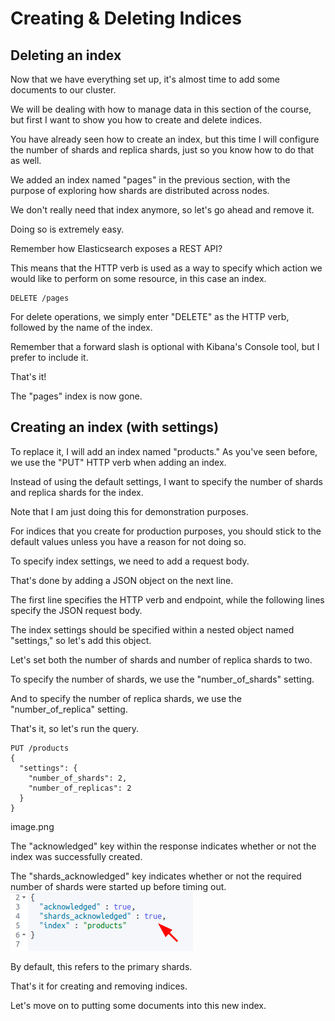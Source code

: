 # Creating & Deleting Indices

## Deleting an index

Now that we have everything set up, it's almost time to add some documents to our cluster.

We will be dealing with how to manage data in this section of the course, but first I want to show you how to create and delete indices.

You have already seen how to create an index, but this time I will configure the number of shards and replica shards, just so you know how to do that as well.

We added an index named "pages" in the previous section, with the purpose of exploring how shards are distributed across nodes.

We don't really need that index anymore, so let's go ahead and remove it.

Doing so is extremely easy.

Remember how Elasticsearch exposes a REST API?

This means that the HTTP verb is used as a way to specify which action we would like to perform on some resource, in this case an index.

```
DELETE /pages
```
For delete operations, we simply enter "DELETE" as the HTTP verb, followed by the name of the index.

Remember that a forward slash is optional with Kibana's Console tool, but I prefer to include it.

That's it!

The "pages" index is now gone.


## Creating an index (with settings)

To replace it, I will add an index named "products." As you've seen before, we use the "PUT" HTTP verb when adding an index.

Instead of using the default settings, I want to specify the number of shards and replica shards for the index.

Note that I am just doing this for demonstration purposes.

For indices that you create for production purposes, you should stick to the default values unless you have a reason for not doing so.

To specify index settings, we need to add a request body.

That's done by adding a JSON object on the next line.

The first line specifies the HTTP verb and endpoint, while the following lines specify the JSON request body.

The index settings should be specified within a nested object named "settings," so let's add this object.

Let's set both the number of shards and number of replica shards to two.

To specify the number of shards, we use the "number_of_shards" setting.

And to specify the number of replica shards, we use the "number_of_replica" setting.

That's it, so let's run the query.

```
PUT /products
{
  "settings": {
    "number_of_shards": 2,
    "number_of_replicas": 2
  }
}
```
image.png

The "acknowledged" key within the response indicates whether or not the index was successfully created.

The "shards_acknowledged" key indicates whether or not the required number of shards were started up before timing out.
![](images/2022-08-09_05-29.png)

By default, this refers to the primary shards.

That's it for creating and removing indices.

Let's move on to putting some documents into this new index.